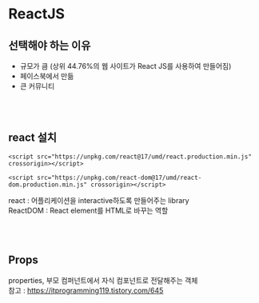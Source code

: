 # ReactJS


## 선택해야 하는 이유
- 규모가 큼 (상위 44.76%의 웹 사이트가 React JS를 사용하여 만들어짐)
- 페이스북에서 만듦
- 큰 커뮤니티

<br><br>
## react 설치 
```
<script src="https://unpkg.com/react@17/umd/react.production.min.js" crossorigin></script>

<script src="https://unpkg.com/react-dom@17/umd/react-dom.production.min.js" crossorigin></script>
```
react : 어플리케이션을 interactive하도록 만들어주는 library
<br>
ReactDOM : React element를 HTML로 바꾸는 역할


<br><br>
## Props
properties, 부모 컴퍼넌트에서 자식 컴포넌트로 전달해주는 객체
<br>
참고 : https://itprogramming119.tistory.com/645
